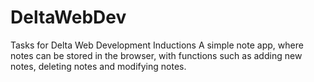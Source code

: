 # DeltaWebDev
Tasks for Delta Web Development Inductions
A simple note app, where notes can be stored in the browser, with functions such as adding new notes, deleting notes and modifying notes.
